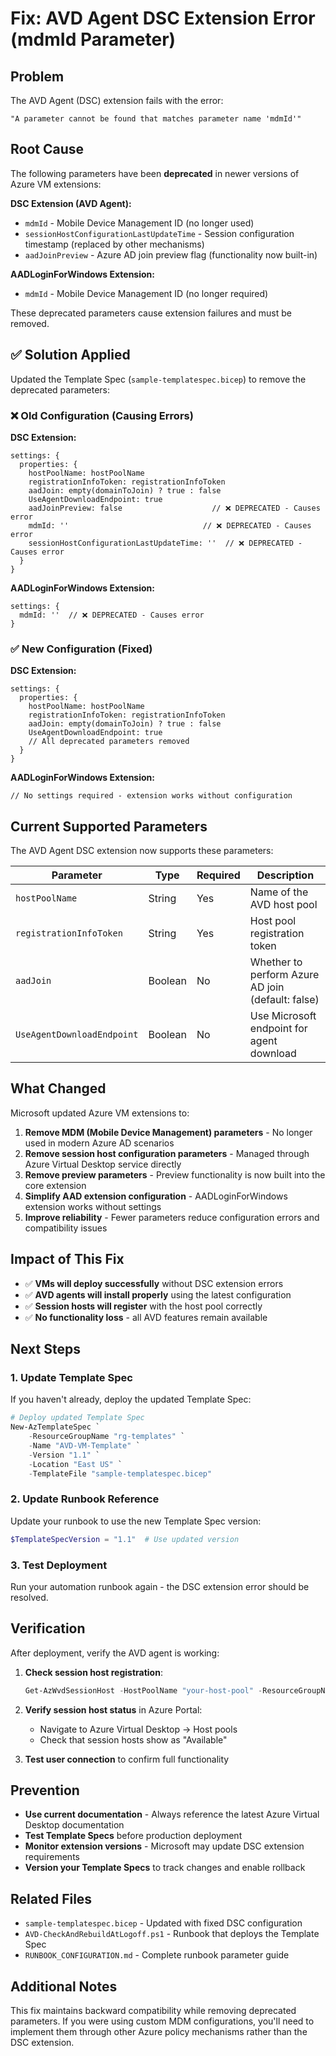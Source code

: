 # Fix: AVD Agent DSC Extension Error (mdmId Parameter)

## Problem
The AVD Agent (DSC) extension fails with the error:
```
"A parameter cannot be found that matches parameter name 'mdmId'"
```

## Root Cause
The following parameters have been **deprecated** in newer versions of Azure VM extensions:

**DSC Extension (AVD Agent):**
- `mdmId` - Mobile Device Management ID (no longer used)
- `sessionHostConfigurationLastUpdateTime` - Session configuration timestamp (replaced by other mechanisms)
- `aadJoinPreview` - Azure AD join preview flag (functionality now built-in)

**AADLoginForWindows Extension:**
- `mdmId` - Mobile Device Management ID (no longer required)

These deprecated parameters cause extension failures and must be removed.

## ✅ Solution Applied
Updated the Template Spec (`sample-templatespec.bicep`) to remove the deprecated parameters:

### ❌ Old Configuration (Causing Errors)

**DSC Extension:**
```bicep
settings: {
  properties: {
    hostPoolName: hostPoolName
    registrationInfoToken: registrationInfoToken
    aadJoin: empty(domainToJoin) ? true : false
    UseAgentDownloadEndpoint: true
    aadJoinPreview: false                    // ❌ DEPRECATED - Causes error
    mdmId: ''                              // ❌ DEPRECATED - Causes error
    sessionHostConfigurationLastUpdateTime: ''  // ❌ DEPRECATED - Causes error
  }
}
```

**AADLoginForWindows Extension:**
```bicep
settings: {
  mdmId: ''  // ❌ DEPRECATED - Causes error
}
```

### ✅ New Configuration (Fixed)

**DSC Extension:**
```bicep
settings: {
  properties: {
    hostPoolName: hostPoolName
    registrationInfoToken: registrationInfoToken
    aadJoin: empty(domainToJoin) ? true : false
    UseAgentDownloadEndpoint: true
    // All deprecated parameters removed
  }
}
```

**AADLoginForWindows Extension:**
```bicep
// No settings required - extension works without configuration
```

## Current Supported Parameters
The AVD Agent DSC extension now supports these parameters:

| Parameter | Type | Required | Description |
|-----------|------|----------|-------------|
| `hostPoolName` | String | Yes | Name of the AVD host pool |
| `registrationInfoToken` | String | Yes | Host pool registration token |
| `aadJoin` | Boolean | No | Whether to perform Azure AD join (default: false) |
| `UseAgentDownloadEndpoint` | Boolean | No | Use Microsoft endpoint for agent download |

## What Changed
Microsoft updated Azure VM extensions to:
1. **Remove MDM (Mobile Device Management) parameters** - No longer used in modern Azure AD scenarios
2. **Remove session host configuration parameters** - Managed through Azure Virtual Desktop service directly  
3. **Remove preview parameters** - Preview functionality is now built into the core extension
4. **Simplify AAD extension configuration** - AADLoginForWindows extension works without settings
5. **Improve reliability** - Fewer parameters reduce configuration errors and compatibility issues

## Impact of This Fix
- ✅ **VMs will deploy successfully** without DSC extension errors
- ✅ **AVD agents will install properly** using the latest configuration
- ✅ **Session hosts will register** with the host pool correctly
- ✅ **No functionality loss** - all AVD features remain available

## Next Steps

### 1. Update Template Spec
If you haven't already, deploy the updated Template Spec:

```powershell
# Deploy updated Template Spec
New-AzTemplateSpec `
    -ResourceGroupName "rg-templates" `
    -Name "AVD-VM-Template" `
    -Version "1.1" `
    -Location "East US" `
    -TemplateFile "sample-templatespec.bicep"
```

### 2. Update Runbook Reference
Update your runbook to use the new Template Spec version:
```powershell
$TemplateSpecVersion = "1.1"  # Use updated version
```

### 3. Test Deployment
Run your automation runbook again - the DSC extension error should be resolved.

## Verification
After deployment, verify the AVD agent is working:

1. **Check session host registration**:
   ```powershell
   Get-AzWvdSessionHost -HostPoolName "your-host-pool" -ResourceGroupName "rg-avd"
   ```

2. **Verify session host status** in Azure Portal:
   - Navigate to Azure Virtual Desktop → Host pools
   - Check that session hosts show as "Available"

3. **Test user connection** to confirm full functionality

## Prevention
- **Use current documentation** - Always reference the latest Azure Virtual Desktop documentation
- **Test Template Specs** before production deployment
- **Monitor extension versions** - Microsoft may update DSC extension requirements
- **Version your Template Specs** to track changes and enable rollback

## Related Files
- `sample-templatespec.bicep` - Updated with fixed DSC configuration
- `AVD-CheckAndRebuildAtLogoff.ps1` - Runbook that deploys the Template Spec
- `RUNBOOK_CONFIGURATION.md` - Complete runbook parameter guide

## Additional Notes
This fix maintains backward compatibility while removing deprecated parameters. If you were using custom MDM configurations, you'll need to implement them through other Azure policy mechanisms rather than the DSC extension.
